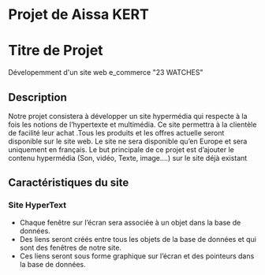 # Projet  de Aissa KERT
# Titre de Projet 
Dévelopemment d'un site web e_commerce "23 WATCHES"
## Description 
Notre projet consistera à développer un site hypermédia qui respecte à la fois les notions de l’hypertexte et multimédia. 
Ce site permettra à la clientèle de facilité leur achat .Tous les produits et les offres actuelle seront disponible sur le site web. 
Le site ne sera disponible qu’en Europe et sera uniquement en français. Le but principale de ce projet est d’ajouter le contenu hypermédia (Son, vidéo, Texte, image….) sur le site déjà existant
## Caractéristiques du site 
### Site HyperText
* Chaque fenêtre sur l’écran sera associée à un objet dans la base de données.
*	Des liens seront créés entre tous les objets de la base de données et qui sont des fenêtres de notre site.
*	Ces liens seront sous forme graphique sur l’écran et des pointeurs dans la base de données.
